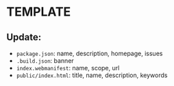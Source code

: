 # TEMPLATE

## Update:
- `package.json`: name, description, homepage, issues
- `.build.json`: banner
- `index.webmanifest`: name, scope, url
- `public/index.html`: title, name, description, keywords

